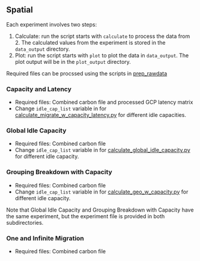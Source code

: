 ## Spatial

Each experiment involves two steps:
1. Calculate: run the script starts with ```calculate``` to process the data from 2. The calculated values from the experiment is stored in the ```data_output``` directory.
2. Plot: run the script starts with ```plot``` to plot the data in ```data_output```. The plot output will be in the ```plot_output``` directory.

Required files can be procssed using the scripts in [prep_rawdata](../prep_rawdata)
### Capacity and Latency
* Required files: Combined carbon file and processed GCP latency matrix 
* Change ```idle_cap_list``` variable in for [calculate_migrate_w_capacity_latency.py](capacity_latency/calculate_migrate_w_capacity_latency.py) for different idle capacities.


### Global Idle Capacity
* Required files: Combined carbon file
* Change ```idle_cap_list``` variable in for [calculate_global_idle_capacity.py](global_idle_capacity/calculate_global_idle_capacity.py) for different idle capacity.

### Grouping Breakdown with Capacity

* Required files: Combined carbon file
* Change ```idle_cap_list``` variable in for [calculate_geo_w_capacity.py](grouping_breakdown_w_capacity/calculate_geo_w_capacity.py) for different idle capacity.


Note that Global Idle Capacity and Grouping Breakdown with Capacity have the same experiment, but the experiment file is provided in both subdirectories.

### One and Infinite Migration
* Required files: Combined carbon file